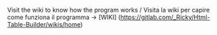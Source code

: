 Visit the wiki to know how the program works / Visita la wiki per capire come funziona il programma -> [WIKI] (https://gitlab.com/_Ricky/Html-Table-Builder/wikis/home)